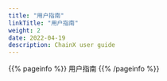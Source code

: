 ```yaml
---
title: "用户指南"
linkTitle: "用户指南"
weight: 2
date: 2022-04-19
description: ChainX user guide
---
```


{{% pageinfo %}}
用户指南
{{% /pageinfo %}}

